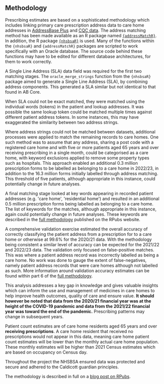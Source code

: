 ## Methodology

Prescribing estimates are based on a sophisticated methodology which includes linking primary care prescription address data to care home addresses in [AddressBase Plus](https://www.ordnancesurvey.co.uk/business-government/products/addressbase) and [CQC data](https://anypoint.mulesoft.com/exchange/portals/care-quality-commission-5/4d36bd23-127d-4acf-8903-ba292ea615d4/cqc-syndication-1/). The address matching method has been made available as an R package named [<code>{<u>addressMatchR</u>}</code>](https://github.com/nhsbsa-data-analytics/addressMatchR). In addition, the R package [<code>{<u>nhsbsaR</u>}</code>](https://github.com/nhsbsa-data-analytics/nhsbsaR) is used. Many of the functions within the <code>{nhsbsaR}</code> and <code>{addressMatchR}</code> packages are scripted to work specifically with an Oracle database. The source code behind these functions may have to be edited for different database architectures, for them to work correctly.

A Single Line Address (SLA) data field was required for the first two matching stages. The <code>oracle_merge_strings</code> function from the <code>{nhsbsaR}</code> package aimed to generate a Single Line Address (SLA), by combining address components. This generated a SLA similar but not identical to that found in AB Core.

When SLA could not be exact matched, they were matched using the individual words (tokens) in the patient and lookup addresses. It was possible the same lookup token could be matched multiple times against different patient address tokens. In some instances, this may have exaggerated the similarity between two address strings.

Where address strings could not be matched between datasets, additional processes were applied to match the remaining records to care homes. One such method was to assume that any address, sharing a post code with a registered care home and with five or more patients aged 65 years and over receiving prescribing in a single month, could be categorised as a care home, with keyword exclusions applied to remove some property types such as hospitals. This approach enabled an additional 0.3 million prescription forms to be labelled as belonging to a care home in 2022/23, in addition to the 16.3 million forms initially labelled through address matching. This threshold of five patients, although appropriate in this instance, could potentially change in future analyses.

A final matching stage looked at key words appearing in recorded patient addresses (e.g. 'care home', 'residential home') and resulted in an additional 0.5 million prescription forms being labelled as belonging to a care home. The list of keywords for the matches, although appropriate in this instance, again could potentially change in future analyses. These keywords are described in the [full methodology](https://rpubs.com/nhsbsa-data-analytics/methodology) published on the RPubs website.

A comprehensive validation exercise estimated the overall accuracy of correctly classifying the patient address from a prescription for to a care home or otherwise at 99.6% for the 2020/21 data. With the methodology being consistent a similar level of accuracy can be expected for the 2021/22 and 2022/23 data. The validation only focused on false-positive matches. This was where a patient address record was incorrectly labelled as being a care home. No work was done to gauge the extent of false-negatives, namely patient address records that were care homes although not labelled as such. More information around validation accuracy estimates can be found within part 6 of the [full methodology](https://rpubs.com/nhsbsa-data-analytics/methodology).

This analysis addresses a key gap in knowledge and gives valuable insights which can inform the use and management of medicines in care homes to help improve health outcomes, quality of care and ensure value. __It should however be noted that data from the 2020/21 financial year was at the height of the COVID-19 pandemic and data from the 2021/22 financial year was toward the end of the pandemic.__ Prescribing patterns may change in subsequent years.

Patient count estimates are of care home residents aged 65 years and over __receiving prescriptions__. A care home resident that received no prescriptions would not appear in this data, meaning care home patient count estimates will be lower than the monthly actual care home population. These monthly estimates will be higher than 2021 Census estimates which are based on occupancy on Census day.

Throughout the project the NHSBSA ensured data was protected and secure and adhered to the Caldicott guardian principles.

The methodology is described in full on a [blog post on RPubs](https://rpubs.com/nhsbsa-data-analytics/methodology).
